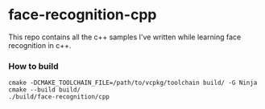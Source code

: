 # face-recognition-cpp

This repo contains all the c++ samples I've written while learning face recognition in c++.

### How to build

```console
cmake -DCMAKE_TOOLCHAIN_FILE=/path/to/vcpkg/toolchain build/ -G Ninja
cmake --build build/
./build/face-recognition/cpp
```
